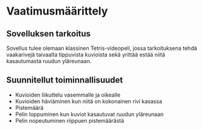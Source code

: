 # Vaatimusmäärittely

## Sovelluksen tarkoitus

Sovellus tulee olemaan klassinen Tetris-videopeli, jossa tarkoituksena tehdä vaakarivejä taivaalta tippuvista kuvioista sekä yrittää estää niitä kasautumasta ruudun yläreunaan.

## Suunnitellut toiminnallisuudet

- Kuvioiden liikuttelu vasemmalle ja oikealle
- Kuvioiden häviäminen kun niitä on kokonainen rivi kasassa
- Pistemäärä
- Pelin loppuminen kun kuviot kasautuvat ruudun yläreunaan
- Pelin nopeutuminen riippuen pistemäärästä

